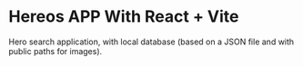 # Hereos APP With React + Vite

Hero search application, with local database (based on a JSON file and with public paths for images).
